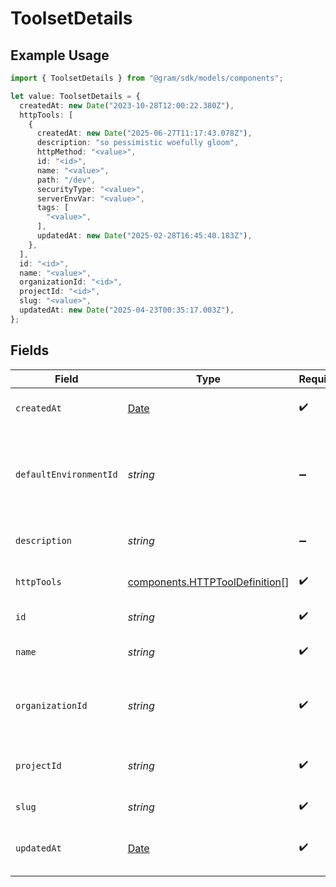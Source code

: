 # ToolsetDetails

## Example Usage

```typescript
import { ToolsetDetails } from "@gram/sdk/models/components";

let value: ToolsetDetails = {
  createdAt: new Date("2023-10-28T12:00:22.380Z"),
  httpTools: [
    {
      createdAt: new Date("2025-06-27T11:17:43.078Z"),
      description: "so pessimistic woefully gloom",
      httpMethod: "<value>",
      id: "<id>",
      name: "<value>",
      path: "/dev",
      securityType: "<value>",
      serverEnvVar: "<value>",
      tags: [
        "<value>",
      ],
      updatedAt: new Date("2025-02-28T16:45:40.183Z"),
    },
  ],
  id: "<id>",
  name: "<value>",
  organizationId: "<id>",
  projectId: "<id>",
  slug: "<value>",
  updatedAt: new Date("2025-04-23T00:35:17.003Z"),
};
```

## Fields

| Field                                                                                         | Type                                                                                          | Required                                                                                      | Description                                                                                   |
| --------------------------------------------------------------------------------------------- | --------------------------------------------------------------------------------------------- | --------------------------------------------------------------------------------------------- | --------------------------------------------------------------------------------------------- |
| `createdAt`                                                                                   | [Date](https://developer.mozilla.org/en-US/docs/Web/JavaScript/Reference/Global_Objects/Date) | :heavy_check_mark:                                                                            | When the toolset was created.                                                                 |
| `defaultEnvironmentId`                                                                        | *string*                                                                                      | :heavy_minus_sign:                                                                            | The ID of the environment to use as the default for the toolset                               |
| `description`                                                                                 | *string*                                                                                      | :heavy_minus_sign:                                                                            | Description of the toolset                                                                    |
| `httpTools`                                                                                   | [components.HTTPToolDefinition](../../models/components/httptooldefinition.md)[]              | :heavy_check_mark:                                                                            | The HTTP tools in this toolset                                                                |
| `id`                                                                                          | *string*                                                                                      | :heavy_check_mark:                                                                            | The ID of the toolset                                                                         |
| `name`                                                                                        | *string*                                                                                      | :heavy_check_mark:                                                                            | The name of the toolset                                                                       |
| `organizationId`                                                                              | *string*                                                                                      | :heavy_check_mark:                                                                            | The organization ID this toolset belongs to                                                   |
| `projectId`                                                                                   | *string*                                                                                      | :heavy_check_mark:                                                                            | The project ID this toolset belongs to                                                        |
| `slug`                                                                                        | *string*                                                                                      | :heavy_check_mark:                                                                            | The slug of the toolset                                                                       |
| `updatedAt`                                                                                   | [Date](https://developer.mozilla.org/en-US/docs/Web/JavaScript/Reference/Global_Objects/Date) | :heavy_check_mark:                                                                            | When the toolset was last updated.                                                            |